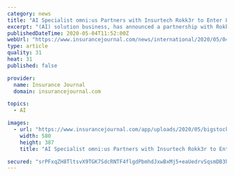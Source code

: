 ```yaml
---
category: news
title: "AI Specialist omni:us Partners with Insurtech Rokk3r to Enter Latin American Market"
excerpt: "(AI) solution business, has announced a partnership with Rokk3r, a global innovation technology and consulting company, to enable the AI company to enter the Latin American insurance market. In 2019,"
publishedDateTime: 2020-05-04T11:52:00Z
webUrl: "https://www.insurancejournal.com/news/international/2020/05/04/567342.htm"
type: article
quality: 31
heat: 31
published: false

provider:
  name: Insurance Journal
  domain: insurancejournal.com

topics:
  - AI

images:
  - url: "https://www.insurancejournal.com/app/uploads/2020/05/bigstock-ai-learning-and-artificial-intelligence-e1588592755402-580x387.jpg"
    width: 580
    height: 387
    title: "AI Specialist omni:us Partners with Insurtech Rokk3r to Enter Latin American Market"

secured: "srPFxqZH8TltsvX9TGK7SdcRNTF4flgdPbmhdJxwBxMj5+eaUedrvSqsmDB3hqonZmIvvZoFiy5aWFr3Ib4bMBmnN5c1aabcegMTOfgBCQE3wfQbwuT0ES4y1t7Np68+WEBdXPkHI56yyldqd3/BoYSOCZHvIkspUHp6jfDYQPru+sjSdwHCc8cBqVm6UHV3llH9P892g1cKQAZ3qmKP9Ti1fAaEdMc/s7OidxZLCJ5X2EYFJJNSMK9cSjmpP4BIB5kioUzula3VCGhmEFJcSt2YC3IC/u7WRu5Al/ME8B8cnDsASurAOwdO1lX2wYM8;H2vAKX6KdCGPgqhxlxELJA=="
---
```


